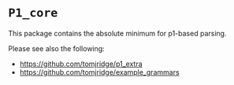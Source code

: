 # `P1_core`

This package contains the absolute minimum for p1-based parsing.

Please see also the following:

- <https://github.com/tomjridge/p1_extra>
- <https://github.com/tomjridge/example_grammars>

